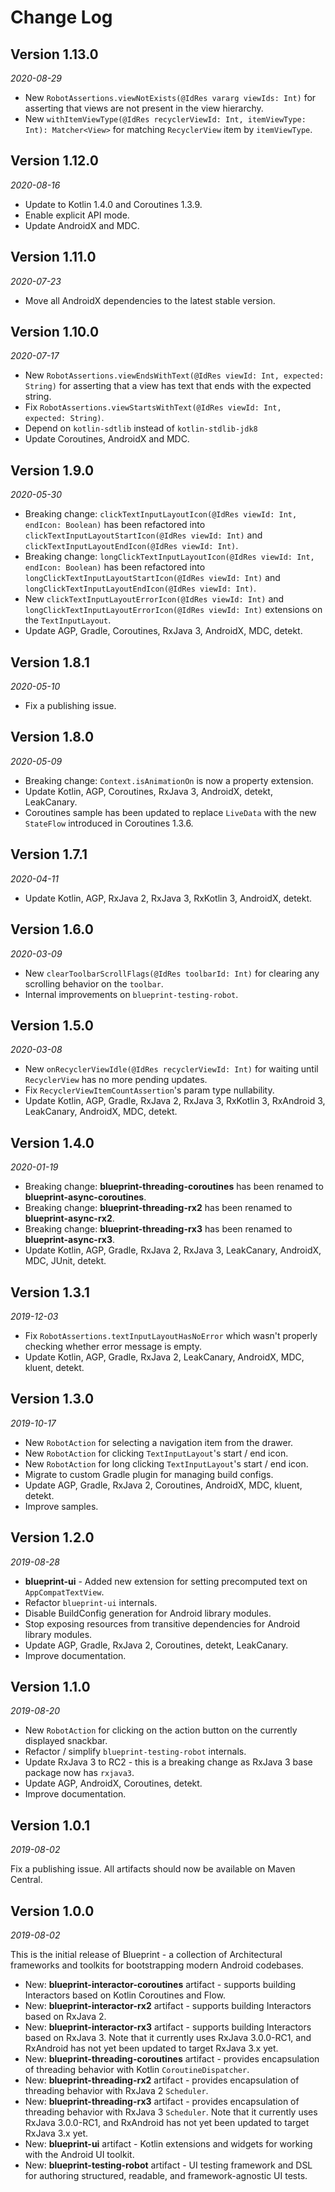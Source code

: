 # Change Log

## Version 1.13.0

_2020-08-29_

* New `RobotAssertions.viewNotExists(@IdRes vararg viewIds: Int)` for asserting that views are not present in the view hierarchy.
* New `withItemViewType(@IdRes recyclerViewId: Int, itemViewType: Int): Matcher<View>` for matching `RecyclerView` item by `itemViewType`.

## Version 1.12.0

_2020-08-16_

* Update to Kotlin 1.4.0 and Coroutines 1.3.9.
* Enable explicit API mode.
* Update AndroidX and MDC.

## Version 1.11.0

_2020-07-23_

* Move all AndroidX dependencies to the latest stable version.

## Version 1.10.0

_2020-07-17_

* New `RobotAssertions.viewEndsWithText(@IdRes viewId: Int, expected: String)` for asserting that a view has text that ends with the expected string.
* Fix `RobotAssertions.viewStartsWithText(@IdRes viewId: Int, expected: String)`.
* Depend on `kotlin-sdtlib` instead of `kotlin-stdlib-jdk8`
* Update Coroutines, AndroidX and MDC.

## Version 1.9.0

_2020-05-30_

* Breaking change: `clickTextInputLayoutIcon(@IdRes viewId: Int, endIcon: Boolean)` has been refactored into `clickTextInputLayoutStartIcon(@IdRes viewId: Int)` and `clickTextInputLayoutEndIcon(@IdRes viewId: Int)`.
* Breaking change: `longClickTextInputLayoutIcon(@IdRes viewId: Int, endIcon: Boolean)` has been refactored into `longClickTextInputLayoutStartIcon(@IdRes viewId: Int)` and `longClickTextInputLayoutEndIcon(@IdRes viewId: Int)`.
* New `clickTextInputLayoutErrorIcon(@IdRes viewId: Int)` and `longClickTextInputLayoutErrorIcon(@IdRes viewId: Int)` extensions on the `TextInputLayout`.
* Update AGP, Gradle, Coroutines, RxJava 3, AndroidX, MDC, detekt.

## Version 1.8.1

_2020-05-10_

* Fix a publishing issue.

## Version 1.8.0

_2020-05-09_

* Breaking change: `Context.isAnimationOn` is now a property extension.
* Update Kotlin, AGP, Coroutines, RxJava 3, AndroidX, detekt, LeakCanary.
* Coroutines sample has been updated to replace `LiveData` with the new `StateFlow` introduced in Coroutines 1.3.6.

## Version 1.7.1

_2020-04-11_

* Update Kotlin, AGP, RxJava 2, RxJava 3, RxKotlin 3, AndroidX, detekt.

## Version 1.6.0

_2020-03-09_

* New `clearToolbarScrollFlags(@IdRes toolbarId: Int)` for clearing any scrolling behavior on the `toolbar`.
* Internal improvements on `blueprint-testing-robot`.

## Version 1.5.0

_2020-03-08_

* New `onRecyclerViewIdle(@IdRes recyclerViewId: Int)` for waiting until `RecyclerView` has no more pending updates.
* Fix `RecyclerViewItemCountAssertion`'s param type nullability.
* Update Kotlin, AGP, Gradle, RxJava 2, RxJava 3, RxKotlin 3, RxAndroid 3, LeakCanary, AndroidX, MDC, detekt.

## Version 1.4.0

_2020-01-19_

* Breaking change: **blueprint-threading-coroutines** has been renamed to **blueprint-async-coroutines**.
* Breaking change: **blueprint-threading-rx2** has been renamed to **blueprint-async-rx2**.
* Breaking change: **blueprint-threading-rx3** has been renamed to **blueprint-async-rx3**.
* Update Kotlin, AGP, Gradle, RxJava 2, RxJava 3, LeakCanary, AndroidX, MDC, JUnit, detekt.

## Version 1.3.1

_2019-12-03_

* Fix `RobotAssertions.textInputLayoutHasNoError` which wasn't properly checking whether error message is empty.
* Update Kotlin, AGP, Gradle, RxJava 2, LeakCanary, AndroidX, MDC, kluent, detekt.

## Version 1.3.0

_2019-10-17_

* New `RobotAction` for selecting a navigation item from the drawer.
* New `RobotAction` for clicking `TextInputLayout`'s start / end icon.
* New `RobotAction` for long clicking `TextInputLayout`'s start / end icon.
* Migrate to custom Gradle plugin for managing build configs.
* Update AGP, Gradle, RxJava 2, Coroutines, AndroidX, MDC, kluent, detekt.
* Improve samples.

## Version 1.2.0

_2019-08-28_

* **blueprint-ui** - Added new extension for setting precomputed text on `AppCompatTextView`.
* Refactor `blueprint-ui` internals.
* Disable BuildConfig generation for Android library modules.
* Stop exposing resources from transitive dependencies for Android library modules.
* Update AGP, Gradle, RxJava 2, Coroutines, detekt, LeakCanary.
* Improve documentation.

## Version 1.1.0

_2019-08-20_

* New `RobotAction` for clicking on the action button on the currently displayed snackbar.
* Refactor / simplify `blueprint-testing-robot` internals.
* Update RxJava 3 to RC2 - this is a breaking change as RxJava 3 base package now has `rxjava3`.
* Update AGP, AndroidX, Coroutines, detekt.
* Improve documentation.

## Version 1.0.1

_2019-08-02_

Fix a publishing issue. All artifacts should now be available on Maven Central.

## Version 1.0.0

_2019-08-02_

This is the initial release of Blueprint - a collection of Architectural frameworks and toolkits for bootstrapping modern Android codebases.

* New: **blueprint-interactor-coroutines** artifact - supports building Interactors based on Kotlin Coroutines and Flow.
* New: **blueprint-interactor-rx2** artifact - supports building Interactors based on RxJava 2.
* New: **blueprint-interactor-rx3** artifact - supports building Interactors based on RxJava 3. Note that it currently uses RxJava 3.0.0-RC1, and RxAndroid has not yet been updated to target RxJava 3.x yet.
* New: **blueprint-threading-coroutines** artifact - provides encapsulation of threading behavior with Kotlin `CoroutineDispatcher`.
* New: **blueprint-threading-rx2** artifact - provides encapsulation of threading behavior with RxJava 2 `Scheduler`.
* New: **blueprint-threading-rx3** artifact - provides encapsulation of threading behavior with RxJava 3 `Scheduler`. Note that it currently uses RxJava 3.0.0-RC1, and RxAndroid has not yet been updated to target RxJava 3.x yet.
* New: **blueprint-ui** artifact - Kotlin extensions and widgets for working with the Android UI toolkit.
* New: **blueprint-testing-robot** artifact - UI testing framework and DSL for authoring structured, readable, and framework-agnostic UI tests.
